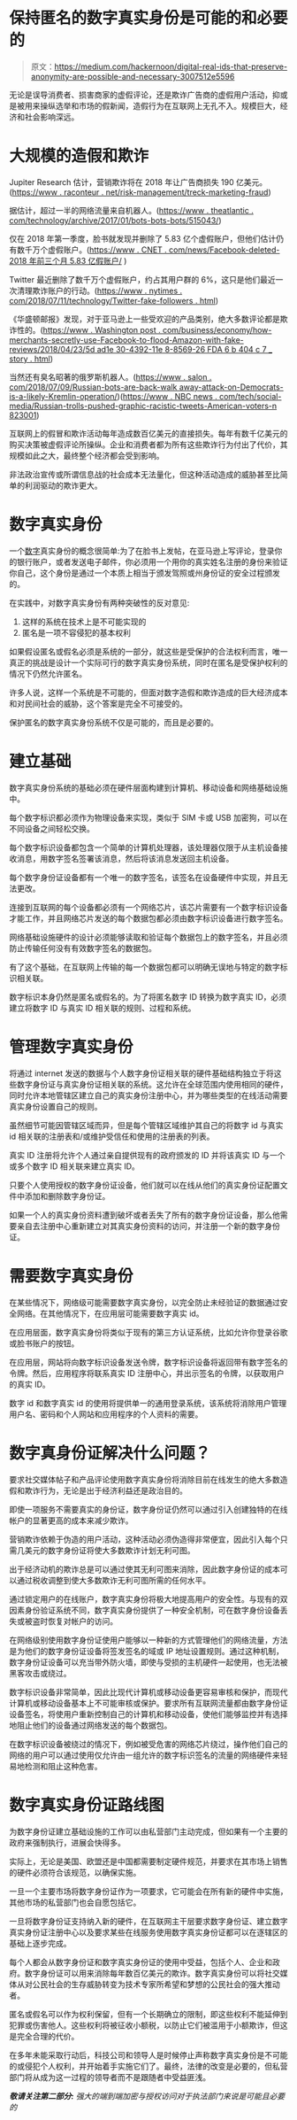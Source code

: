 # 保持匿名的数字真实身份是可能的和必要的

> 原文：<https://medium.com/hackernoon/digital-real-ids-that-preserve-anonymity-are-possible-and-necessary-3007512e5596>

无论是误导消费者、损害商家的虚假评论，还是欺诈广告商的虚假用户活动，抑或是被用来操纵选举和市场的假新闻，造假行为在互联网上无孔不入。规模巨大，经济和社会影响深远。

# 大规模的造假和欺诈

Jupiter Research 估计，营销欺诈将在 2018 年让广告商损失 190 亿美元。([https://www . raconteur . net/risk-management/treck-marketing-fraud](https://www.raconteur.net/risk-management/tackle-marketing-fraud))

据估计，超过一半的网络流量来自机器人。([https://www . theatlantic . com/technology/archive/2017/01/bots-bots-bots/515043/](https://www.theatlantic.com/technology/archive/2017/01/bots-bots-bots/515043/))

仅在 2018 年第一季度，脸书就发现并删除了 5.83 亿个虚假账户，但他们估计仍有数千万个虚假账户。([https://www . CNET . com/news/Facebook-deleted-2018 年前三个月 5.83 亿假账户/](https://www.cnet.com/news/facebook-deleted-583-million-fake-accounts-in-the-first-three-months-of-2018/) )

Twitter 最近删除了数千万个虚假账户，约占其用户群的 6%，这只是他们最近一次清理欺诈账户的行动。([https://www . nytimes . com/2018/07/11/technology/Twitter-fake-followers . html](https://www.nytimes.com/2018/07/11/technology/twitter-fake-followers.html))

《华盛顿邮报》发现，对于亚马逊上一些受欢迎的产品类别，绝大多数评论都是欺诈性的。([https://www . Washington post . com/business/economy/how-merchants-secretly-use-Facebook-to-flood-Amazon-with-fake-reviews/2018/04/23/5d ad1e 30-4392-11e 8-8569-26 FDA 6 b 404 c 7 _ story . html](https://www.washingtonpost.com/business/economy/how-merchants-secretly-use-facebook-to-flood-amazon-with-fake-reviews/2018/04/23/5dad1e30-4392-11e8-8569-26fda6b404c7_story.html?noredirect=on&utm_term=.ee7eb197dc47))

当然还有臭名昭著的俄罗斯机器人。([https://www . salon . com/2018/07/09/Russian-bots-are-back-walk away-attack-on-Democrats-is-a-likely-Kremlin-operation/](https://www.salon.com/2018/07/09/russian-bots-are-back-walkaway-attack-on-democrats-is-a-likely-kremlin-operation/))([https://www . NBC news . com/tech/social-media/Russian-trolls-pushed-graphic-racistic-tweets-American-voters-n 823001](https://www.nbcnews.com/tech/social-media/russian-trolls-pushed-graphic-racist-tweets-american-voters-n823001))

互联网上的假冒和欺诈活动每年造成数百亿美元的直接损失。每年有数千亿美元的购买决策被虚假评论所操纵。企业和消费者都为所有这些欺诈行为付出了代价，其规模如此之大，最终整个经济都会受到影响。

非法政治宣传或所谓信息战的社会成本无法量化，但这种活动造成的威胁甚至比简单的利润驱动的欺诈更大。

# 数字真实身份

一个[数字](https://hackernoon.com/tagged/digital)真实身份的概念很简单:为了在脸书上发帖，在亚马逊上写评论，登录你的银行账户，或者发送电子邮件，你必须用一个用你的真实姓名注册的身份来验证你自己，这个身份是通过一个本质上相当于颁发驾照或州身份证的安全过程颁发的。

在实践中，对数字真实身份有两种突破性的反对意见:

1.  这样的系统在技术上是不可能实现的
2.  匿名是一项不容侵犯的基本权利

如果假设匿名或假名必须是系统的一部分，就这些是受保护的合法权利而言，唯一真正的挑战是设计一个实际可行的数字真实身份系统，同时在匿名是受保护权利的情况下仍然允许匿名。

许多人说，这样一个系统是不可能的，但面对数字造假和欺诈造成的巨大经济成本和对民间社会的威胁，这个答案是完全不可接受的。

保护匿名的数字真实身份系统不仅是可能的，而且是必要的。

# 建立基础

数字真实身份系统的基础必须在硬件层面构建到计算机、移动设备和网络基础设施中。

每个数字标识都必须作为物理设备来实现，类似于 SIM 卡或 USB 加密狗，可以在不同设备之间轻松交换。

每个数字标识设备都包含一个简单的计算机处理器，该处理器仅限于从主机设备接收消息，用数字签名签署该消息，然后将该消息发送回主机设备。

每个数字身份证设备都有一个唯一的数字签名，该签名在设备硬件中实现，并且无法更改。

连接到互联网的每个设备都必须有一个网络芯片，该芯片需要有一个数字标识设备才能工作，并且网络芯片发送的每个数据包都必须由数字标识设备进行数字签名。

网络基础设施硬件的设计必须能够读取和验证每个数据包上的数字签名，并且必须防止传输任何没有有效数字签名的数据包。

有了这个基础，在互联网上传输的每一个数据包都可以明确无误地与特定的数字标识相关联。

数字标识本身仍然是匿名或假名的。为了将匿名数字 ID 转换为数字真实 ID，必须建立将数字 ID 与真实 ID 相关联的规则、过程和系统。

# 管理数字真实身份

将通过 internet 发送的数据与个人数字身份证相关联的硬件基础结构独立于将这些数字身份证与真实身份证相关联的系统。这允许在全球范围内使用相同的硬件，同时允许本地管辖区建立自己的真实身份注册中心，并为哪些类型的在线活动需要真实身份设置自己的规则。

虽然细节可能因管辖区域而异，但是每个管辖区域维护其自己的将数字 id 与真实 id 相关联的注册表和/或维护受信任和使用的注册表的列表。

真实 ID 注册将允许个人通过亲自提供现有的政府颁发的 ID 并将该真实 ID 与一个或多个数字 ID 相关联来建立真实 ID。

只要个人使用授权的数字身份证设备，他们就可以在线从他们的真实身份证配置文件中添加和删除数字身份证。

如果一个人的真实身份资料遭到破坏或者丢失了所有的数字身份证设备，那么他需要亲自去注册中心重新建立对其真实身份资料的访问，并注册一个新的数字身份证。

# 需要数字真实身份

在某些情况下，网络级可能需要数字真实身份，以完全防止未经验证的数据通过安全网络。在其他情况下，在应用层可能需要数字真实 id。

在应用层面，数字真实身份将类似于现有的第三方认证系统，比如允许你登录谷歌或脸书账户的按钮。

在应用层，网站将向数字标识设备发送令牌，数字标识设备将返回带有数字签名的令牌。然后，应用程序将联系真实 ID 注册中心，并出示签名的令牌，以获取用户的真实 ID。

数字 id 和数字真实 id 的使用将提供单一的通用登录系统，该系统将消除用户管理用户名、密码和个人网站和应用程序的个人资料的需要。

# 数字真身份证解决什么问题？

要求社交媒体帖子和产品评论使用数字真实身份将消除目前在线发生的绝大多数造假和欺诈行为，无论是出于经济利益还是政治目的。

即使一项服务不需要真实的身份证，数字身份证仍然可以通过引入创建独特的在线帐户的显著更高的成本来减少欺诈。

营销欺诈依赖于伪造的用户活动，这种活动必须伪造得非常便宜，因此引入每个只需几美元的数字身份证将使大多数欺诈计划无利可图。

出于经济动机的欺诈总是可以通过使其无利可图来消除，因此数字身份证的成本可以通过税收调整到使大多数欺诈无利可图所需的任何水平。

通过锁定用户的在线账户，数字真实身份将极大地提高用户的安全性。与现有的双因素身份验证系统不同，数字真实身份提供了一种安全机制，可在数字身份设备丢失或被盗时恢复对帐户的访问。

在网络级别使用数字身份证使用户能够以一种新的方式管理他们的网络流量，方法是为他们的数字身份证设备将签发签名的域或 IP 地址设置规则。通过这种机制，数字身份证设备可以充当带外防火墙，即使与受损的主机硬件一起使用，也无法被黑客攻击或绕过。

数字标识设备非常简单，因此比现代计算机或移动设备更容易审核和保护，而现代计算机或移动设备基本上不可能审核或保护。要求所有互联网流量都由数字身份证设备签名，将使用户重新控制自己的计算机和移动设备，使他们能够监控并有选择地阻止他们的设备通过网络发送的每个数据包。

在数字标识设备被绕过的情况下，例如被受危害的网络芯片绕过，操作他们自己的网络的用户可以通过使用仅允许由一组允许的数字标识签名的流量的网络硬件来轻易地检测和阻止这种危害。

# 数字真实身份证路线图

为数字身份证建立基础设施的工作可以由私营部门主动完成，但如果有一个主要的政府来强制执行，进展会快得多。

实际上，无论是美国、欧盟还是中国都需要制定硬件规范，并要求在其市场上销售的硬件必须符合该规范，以确保实施。

一旦一个主要市场将数字身份证作为一项要求，它可能会在所有新的硬件中实施，其他市场的私营部门也会自愿包括它。

一旦将数字身份证支持纳入新的硬件，在互联网主干层要求数字身份证、建立数字真实身份证注册中心以及要求某些在线服务使用数字真实身份证都可以在逐辖区的基础上逐步完成。

每个人都会从数字身份证和数字真实身份证的使用中受益，包括个人、企业和政府。数字身份证可以用来消除每年数百亿美元的欺诈。数字真实身份可以将社交媒体从对公民社会的生存威胁转变为技术专家所希望和梦想的公民社会的强大推动者。

匿名或假名可以作为权利保留，但有一个长期确立的限制，即这些权利不能延伸到犯罪或伤害他人。这些权利将被征收小额税，以防止它们被滥用于小额欺诈，但这是完全合理的代价。

在多年未能采取行动后，科技公司和领导人是时候停止声称数字真实身份是不可能的或侵犯个人权利，并开始着手实施它们了。最终，法律的改变是必要的，但私营部门将从成为这一过程的领导者而不是跟随者中受益匪浅。

***敬请关注第二部分:*** *强大的端到端加密与授权访问对于执法部门来说是可能且必要的*